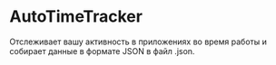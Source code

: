 # AutoTimeTracker

Отслеживает вашу активность в приложениях во время работы и собирает данные в формате JSON в файл .json. 
